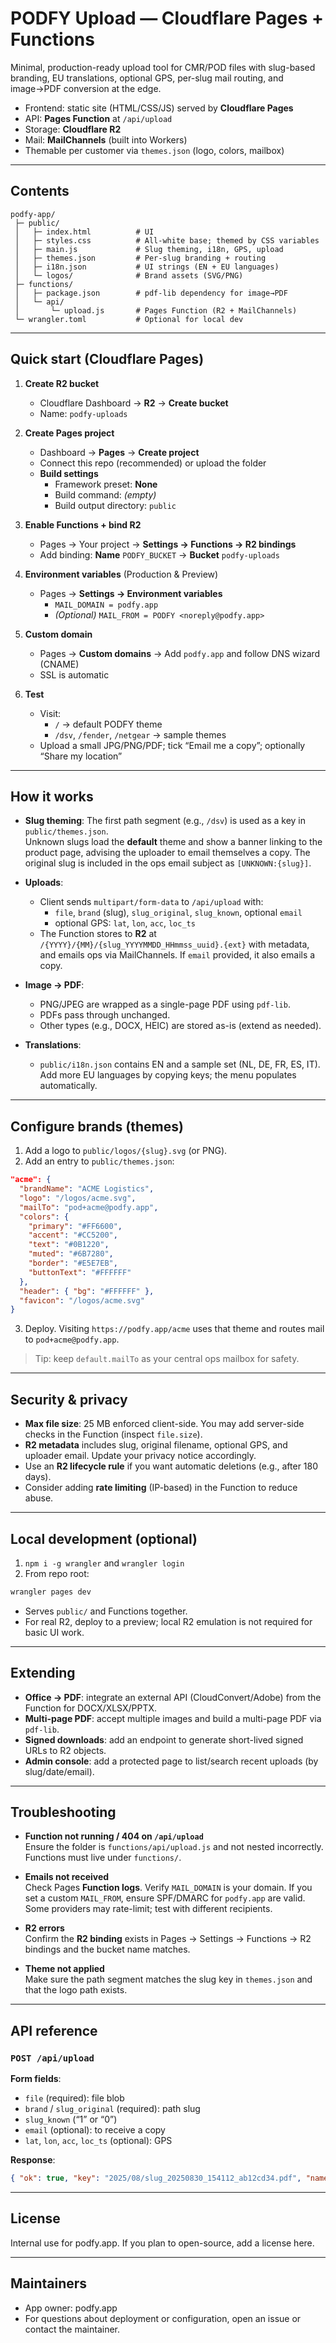 # PODFY Upload — Cloudflare Pages + Functions

Minimal, production-ready upload tool for CMR/POD files with slug-based branding, EU translations, optional GPS, per-slug mail routing, and image→PDF conversion at the edge.

- Frontend: static site (HTML/CSS/JS) served by **Cloudflare Pages**
- API: **Pages Function** at `/api/upload`
- Storage: **Cloudflare R2**
- Mail: **MailChannels** (built into Workers)
- Themable per customer via `themes.json` (logo, colors, mailbox)

---

## Contents

```
podfy-app/
 ├─ public/
 │   ├─ index.html          # UI
 │   ├─ styles.css          # All-white base; themed by CSS variables
 │   ├─ main.js             # Slug theming, i18n, GPS, upload
 │   ├─ themes.json         # Per-slug branding + routing
 │   ├─ i18n.json           # UI strings (EN + EU languages)
 │   └─ logos/              # Brand assets (SVG/PNG)
 ├─ functions/
 │   ├─ package.json        # pdf-lib dependency for image→PDF
 │   └─ api/
 │       └─ upload.js       # Pages Function (R2 + MailChannels)
 └─ wrangler.toml           # Optional for local dev
```

---

## Quick start (Cloudflare Pages)

1. **Create R2 bucket**
   - Cloudflare Dashboard → **R2** → **Create bucket**
   - Name: `podfy-uploads`

2. **Create Pages project**
   - Dashboard → **Pages** → **Create project**
   - Connect this repo (recommended) or upload the folder
   - **Build settings**
     - Framework preset: **None**
     - Build command: *(empty)*
     - Build output directory: `public`

3. **Enable Functions + bind R2**
   - Pages → Your project → **Settings → Functions → R2 bindings**
   - Add binding: **Name** `PODFY_BUCKET` → **Bucket** `podfy-uploads`

4. **Environment variables** (Production & Preview)
   - Pages → **Settings → Environment variables**
     - `MAIL_DOMAIN = podfy.app`
     - *(Optional)* `MAIL_FROM = PODFY <noreply@podfy.app>`

5. **Custom domain**
   - Pages → **Custom domains** → Add `podfy.app` and follow DNS wizard (CNAME)
   - SSL is automatic

6. **Test**
   - Visit:
     - `/` → default PODFY theme
     - `/dsv`, `/fender`, `/netgear` → sample themes
   - Upload a small JPG/PNG/PDF; tick “Email me a copy”; optionally “Share my location”

---

## How it works

- **Slug theming**: The first path segment (e.g., `/dsv`) is used as a key in `public/themes.json`.  
  Unknown slugs load the **default** theme and show a banner linking to the product page, advising the uploader to email themselves a copy. The original slug is included in the ops email subject as `[UNKNOWN:{slug}]`.

- **Uploads**:
  - Client sends `multipart/form-data` to `/api/upload` with:
    - `file`, `brand` (slug), `slug_original`, `slug_known`, optional `email`
    - optional GPS: `lat`, `lon`, `acc`, `loc_ts`
  - The Function stores to **R2** at `/{YYYY}/{MM}/{slug_YYYYMMDD_HHmmss_uuid}.{ext}` with metadata, and emails ops via MailChannels. If `email` provided, it also emails a copy.

- **Image → PDF**:
  - PNG/JPEG are wrapped as a single-page PDF using `pdf-lib`.
  - PDFs pass through unchanged.
  - Other types (e.g., DOCX, HEIC) are stored as-is (extend as needed).

- **Translations**:
  - `public/i18n.json` contains EN and a sample set (NL, DE, FR, ES, IT).  
    Add more EU languages by copying keys; the menu populates automatically.

---

## Configure brands (themes)

1. Add a logo to `public/logos/{slug}.svg` (or PNG).  
2. Add an entry to `public/themes.json`:

```json
"acme": {
  "brandName": "ACME Logistics",
  "logo": "/logos/acme.svg",
  "mailTo": "pod+acme@podfy.app",
  "colors": {
    "primary": "#FF6600",
    "accent": "#CC5200",
    "text": "#0B1220",
    "muted": "#6B7280",
    "border": "#E5E7EB",
    "buttonText": "#FFFFFF"
  },
  "header": { "bg": "#FFFFFF" },
  "favicon": "/logos/acme.svg"
}
```

3. Deploy. Visiting `https://podfy.app/acme` uses that theme and routes mail to `pod+acme@podfy.app`.

> Tip: keep `default.mailTo` as your central ops mailbox for safety.

---

## Security & privacy

- **Max file size**: 25 MB enforced client-side. You may add server-side checks in the Function (inspect `file.size`).
- **R2 metadata** includes slug, original filename, optional GPS, and uploader email. Update your privacy notice accordingly.
- Use an **R2 lifecycle rule** if you want automatic deletions (e.g., after 180 days).
- Consider adding **rate limiting** (IP-based) in the Function to reduce abuse.

---

## Local development (optional)

1. `npm i -g wrangler` and `wrangler login`  
2. From repo root:
```bash
wrangler pages dev
```
- Serves `public/` and Functions together.
- For real R2, deploy to a preview; local R2 emulation is not required for basic UI work.

---

## Extending

- **Office → PDF**: integrate an external API (CloudConvert/Adobe) from the Function for DOCX/XLSX/PPTX.
- **Multi-page PDF**: accept multiple images and build a multi-page PDF via `pdf-lib`.
- **Signed downloads**: add an endpoint to generate short-lived signed URLs to R2 objects.
- **Admin console**: add a protected page to list/search recent uploads (by slug/date/email).

---

## Troubleshooting

- **Function not running / 404 on `/api/upload`**  
  Ensure the folder is `functions/api/upload.js` and not nested incorrectly. Functions must live under `functions/`.

- **Emails not received**  
  Check Pages **Function logs**. Verify `MAIL_DOMAIN` is your domain. If you set a custom `MAIL_FROM`, ensure SPF/DMARC for `podfy.app` are valid. Some providers may rate-limit; test with different recipients.

- **R2 errors**  
  Confirm the **R2 binding** exists in Pages → Settings → Functions → R2 bindings and the bucket name matches.

- **Theme not applied**  
  Make sure the path segment matches the slug key in `themes.json` and that the logo path exists.

---

## API reference

### `POST /api/upload`
**Form fields**:
- `file` (required): file blob  
- `brand` / `slug_original` (required): path slug  
- `slug_known` (“1” or “0”)  
- `email` (optional): to receive a copy  
- `lat`, `lon`, `acc`, `loc_ts` (optional): GPS

**Response**:
```json
{ "ok": true, "key": "2025/08/slug_20250830_154112_ab12cd34.pdf", "name": "slug_20250830_154112_ab12cd34.pdf" }
```

---

## License

Internal use for podfy.app. If you plan to open-source, add a license here.

---

## Maintainers

- App owner: podfy.app  
- For questions about deployment or configuration, open an issue or contact the maintainer.
